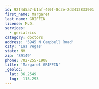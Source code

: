```yaml
---
id: 92f4d5a7-b1af-400f-8c3e-2d3412833901
first_name: Margaret
last_name: GRIFFIN
license: M.D.
services:
  - geriatrics
category: doctors
address: '5945 N Campbell Road'
city: 'Las Vegas'
state: NV
zip: '89149'
phone: 702-255-1908
title: 'Margaret GRIFFIN'
_geoloc:
  lat: 36.2549
  lng: -115.293
---
```


